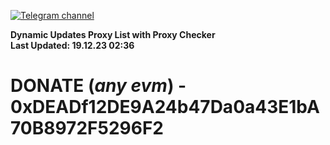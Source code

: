 [![Telegram channel](https://img.shields.io/endpoint?url=https://runkit.io/damiankrawczyk/telegram-badge/branches/master?url=https://t.me/n4z4v0d)](https://t.me/n4z4v0d) 

**Dynamic Updates Proxy List with Proxy Checker**  
**Last Updated: 19.12.23 02:36**

# DONATE (_any evm_) - 0xDEADf12DE9A24b47Da0a43E1bA70B8972F5296F2
